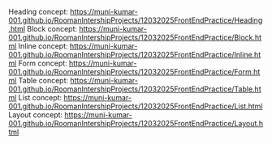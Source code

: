 Heading concept: https://muni-kumar-001.github.io/RoomanIntershipProjects/12032025FrontEndPractice/Heading.html
Block concept: https://muni-kumar-001.github.io/RoomanIntershipProjects/12032025FrontEndPractice/Block.html
Inline concept: https://muni-kumar-001.github.io/RoomanIntershipProjects/12032025FrontEndPractice/Inline.html
Form concept: https://muni-kumar-001.github.io/RoomanIntershipProjects/12032025FrontEndPractice/Form.html
Table concept: https://muni-kumar-001.github.io/RoomanIntershipProjects/12032025FrontEndPractice/Table.html
List concept: https://muni-kumar-001.github.io/RoomanIntershipProjects/12032025FrontEndPractice/List.html
Layout concept: https://muni-kumar-001.github.io/RoomanIntershipProjects/12032025FrontEndPractice/Layout.html
